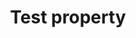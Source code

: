 ---
title: "Test property"
description: "This is the description of the test property."
category: css
keywords: a, b, c
last_test_date: "1970-01-31"
test_url: "/tests/template.html"
test_results_url: "https://app.emailonacid.com/app/acidtest/uz6yTbAfykA362dvPZZKX81wEhGuUm4uJekIk2NKacALI/list"
stats: {
    apple-mail: {
        macos: {
            "13":"u"
        },
        ios: {
            "13":"u"
        }
    },
    gmail: {
        desktop-webmail: {
            "2021-08":"u"
        },
        ios: {
            "2021-08":"u"
        },
        android: {
            "2021-08":"u"
        },
        mobile-webmail: {
            "2021-08":"u"
        }
    },
    orange: {
        desktop-webmail: {
            "2021-08":"u"
        },
        ios: {
            "2021-08":"u"
        },
        android: {
            "2021-08":"u"
        }
    },
    outlook: {
        windows: {
            "2003":"u",
            "2007":"u",
            "2010":"u",
            "2013":"u",
            "2016":"u",
            "2019":"u"
        },
        windows-10-mail: {
            "2021-08":"u"
        },
        macos: {
            "2011":"u",
            "2016":"u"
        },
        outlook-com: {
            "2021-08":"u"
        },
        ios: {
            "2021-08":"u"
        },
        android: {
            "2021-08":"u"
        }
    },
    samsung-email: {
        android: {
            "6.0":"u"
        }
    },
    sfr: {
        desktop-webmail: {
            "2021-08":"u"
        },
        ios: {
            "2021-08":"u"
        },
        android: {
            "2021-08":"u"
        }
    },
    thunderbird: {
        macos: {
            "68.7":"u"
        }
    },
    aol: {
        desktop-webmail: {
            "2021-08":"u"
        },
        ios: {
            "2021-08":"u"
        },
        android: {
            "2021-08":"u"
        }
    },
    yahoo: {
        desktop-webmail: {
            "2021-08":"u"
        },
        ios: {
            "2021-08":"u"
        },
        android: {
            "2021-08":"u"
        }
    },
    protonmail: {
        desktop-webmail: {
            "2021-08":"u"
        },
        ios: {
            "2021-08":"u"
        },
        android: {
            "2021-08":"u"
        }
    },
    hey: {
        desktop-webmail: {
            "2021-08":"u"
        }
    },
    mail-ru: {
        desktop-webmail: {
            "2021-08":"u"
        }
    },
    fastmail: {
        desktop-webmail: {
            "2021-08": "u"
        }
    },
    laposte: {
        desktop-webmail: {
            "2021-08": "u"
        }
    }
}
notes: "This is a global note."
notes_by_num: {
    "1": "Partial. Fixed attachment is not supported.",
    "2": "Partial. Slash syntax values are not supported.",
    "3": "Partial. Values containing background images are not supported.",
    "4": "Buggy. For slash syntax values, it removes the slash character, making the value invalid.",
    "5": "Partial. Seems to only support background colors."
}
links: {
    "Can I use: @font-face Web fonts":"https://www.caniuse.com/#feat=fontface",
    "MDN: @font-face":"https://developer.mozilla.org/en-US/docs/Web/CSS/@font-face"
}
---